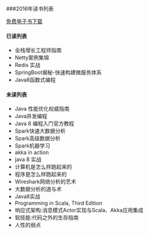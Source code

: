 ###2016年读书列表

[免费电子书下载](http://www.salttiger.com/)

#### 已读列表
* 全栈增长工程师指南
* Netty案例集锦
* Redis 实战
* SpringBoot揭秘-快速构建微服务体系
* Java8函数式编程

#### 未读列表
* Java 性能优化权威指南
* Java并发编程
* Java 8 编程入门官方教程
* Spark快速大数据分析
* Spark高级数据分析
* Spark机器学习
* akka in action
* java 8 实战
* 计算机是怎么样跑起来的
* 程序是怎么样跑起来的
* Wireshark网络分析的艺术
* 大数据分析的道与术
* Java8实战
* Programming in Scala, Third Edition
* 响应式架构:消息模式Actor实现与Scala、Akka应用集成
* 软技能:代码之外的生存指南
* 人性的弱点
